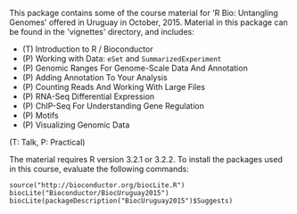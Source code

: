 This package contains some of the course material for 'R Bio:
Untangling Genomes' offered in Uruguay in October, 2015. Material in
this package can be found in the 'vignettes' directory, and includes:

- (T) Introduction to R / Bioconductor
- (P) Working with Data: `eSet` and `SummarizedExperiment`
- (P) Genomic Ranges For Genome-Scale Data And Annotation
- (P) Adding Annotation To Your Analysis
- (P) Counting Reads And Working With Large Files
- (P) RNA-Seq Differential Expression
- (P) ChIP-Seq For Understanding Gene Regulation
- (P) Motifs
- (P) Visualizing Genomic Data


(T: Talk, P: Practical) 

The material requires R version 3.2.1 or 3.2.2. To install the
packages used in this course, evaluate the following commands:

    source("http://bioconductor.org/biocLite.R")
    biocLite("Bioconductor/BiocUruguay2015")
    biocLite(packageDescription("BiocUruguay2015")$Suggests)

